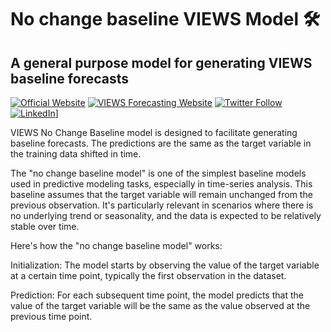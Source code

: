 # No change baseline VIEWS Model 🛠️
## A general purpose model for generating VIEWS baseline forecasts

[![Official Website](https://img.shields.io/badge/PRIO_website-www.prio.org-darkgreen
)](https://www.prio.org)
[![VIEWS Forecasting Website](https://img.shields.io/badge/VIEWS_Forecasting-www.viewsforecasting.org-purple
)](https://www.prio.org)
[![Twitter Follow](https://img.shields.io/twitter/follow/PRIOresearch
)](https://twitter.com/PRIOresearch)
[![LinkedIn](https://img.shields.io/badge/PRIO_on_linkedin-LinkedIn-0077B5?style=for-the-badge&logo=linkedin&logoColor=white)](https://www.linkedin.com/company/prio/?originalSubdomain=no)]

VIEWS No Change Baseline model is designed to facilitate generating baseline forecasts. The predictions are the same as the target variable in the training data shifted in time.

The "no change baseline model" is one of the simplest baseline models used in predictive modeling tasks, especially in time-series analysis. This baseline assumes that the target variable will remain unchanged from the previous observation. It's particularly relevant in scenarios where there is no underlying trend or seasonality, and the data is expected to be relatively stable over time.

Here's how the "no change baseline model" works:

Initialization: The model starts by observing the value of the target variable at a certain time point, typically the first observation in the dataset.

Prediction: For each subsequent time point, the model predicts that the value of the target variable will be the same as the value observed at the previous time point.